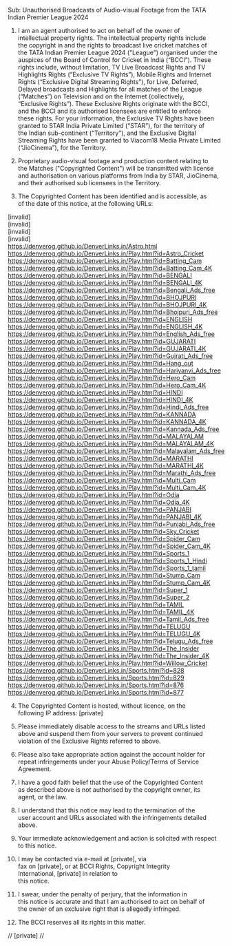 Sub: Unauthorised Broadcasts of Audio-visual Footage from the TATA  
Indian Premier League 2024  
  
1. I am an agent authorised to act on behalf of the owner of  
intellectual property rights. The intellectual property rights include  
the copyright in and the rights to broadcast live cricket matches of  
the TATA Indian Premier League 2024 ("League") organised under the  
auspices of the Board of Control for Cricket in India (“BCCI”). These  
rights include, without limitation, TV Live Broadcast Rights and TV  
Highlights Rights (“Exclusive TV Rights”), Mobile Rights and Internet  
Rights (“Exclusive Digital Streaming Rights”), for Live, Deferred,  
Delayed broadcasts and Highlights for all matches of the League  
(“Matches”) on Television and on the Internet (collectively,  
“Exclusive Rights”). These Exclusive Rights originate with the BCCI,  
and the BCCI and its authorised licensees are entitled to enforce  
these rights. For your information, the Exclusive TV Rights have been  
granted to STAR India Private Limited (“STAR”), for the territory of  
the Indian sub-continent (“Territory”), and the Exclusive Digital  
Streaming Rights have been granted to Viacom18 Media Private Limited  
(“JioCinema”), for the Territory.  
  
2. Proprietary audio-visual footage and production content relating to  
the Matches ("Copyrighted Content") will be transmitted with license  
and authorisation on various platforms from India by STAR, JioCinema,  
and their authorised sub licensees in the Territory.  
  
3. The Copyrighted Content has been identified and is accessible, as  
of the date of this notice, at the following URLs:  
  
[invalid]  
[invalid]  
[invalid]  
[invalid]  
https://denverog.github.io/DenverLinks.in/Astro.html  
https://denverog.github.io/DenverLinks.in/Play.html?id=Astro_Cricket  
https://denverog.github.io/DenverLinks.in/Play.html?id=Batting_Cam  
https://denverog.github.io/DenverLinks.in/Play.html?id=Batting_Cam_4K  
https://denverog.github.io/DenverLinks.in/Play.html?id=BENGALI  
https://denverog.github.io/DenverLinks.in/Play.html?id=BENGALI_4K  
https://denverog.github.io/DenverLinks.in/Play.html?id=Bengali_Ads_free  
https://denverog.github.io/DenverLinks.in/Play.html?id=BHOJPURI  
https://denverog.github.io/DenverLinks.in/Play.html?id=BHOJPURI_4K  
https://denverog.github.io/DenverLinks.in/Play.html?id=Bhojpuri_Ads_free  
https://denverog.github.io/DenverLinks.in/Play.html?id=ENGLISH  
https://denverog.github.io/DenverLinks.in/Play.html?id=ENGLISH_4K  
https://denverog.github.io/DenverLinks.in/Play.html?id=English_Ads_free  
https://denverog.github.io/DenverLinks.in/Play.html?id=GUJARATI  
https://denverog.github.io/DenverLinks.in/Play.html?id=GUJARATI_4K  
https://denverog.github.io/DenverLinks.in/Play.html?id=Gujrati_Ads_free  
https://denverog.github.io/DenverLinks.in/Play.html?id=Hang_out  
https://denverog.github.io/DenverLinks.in/Play.html?id=Hariyanvi_Ads_free  
https://denverog.github.io/DenverLinks.in/Play.html?id=Hero_Cam  
https://denverog.github.io/DenverLinks.in/Play.html?id=Hero_Cam_4K  
https://denverog.github.io/DenverLinks.in/Play.html?id=HINDI  
https://denverog.github.io/DenverLinks.in/Play.html?id=HINDI_4K  
https://denverog.github.io/DenverLinks.in/Play.html?id=Hindi_Ads_free  
https://denverog.github.io/DenverLinks.in/Play.html?id=KANNADA  
https://denverog.github.io/DenverLinks.in/Play.html?id=KANNADA_4K  
https://denverog.github.io/DenverLinks.in/Play.html?id=Kannada_Ads_free  
https://denverog.github.io/DenverLinks.in/Play.html?id=MALAYALAM  
https://denverog.github.io/DenverLinks.in/Play.html?id=MALAYALAM_4K  
https://denverog.github.io/DenverLinks.in/Play.html?id=Malayalam_Ads_free  
https://denverog.github.io/DenverLinks.in/Play.html?id=MARATHI  
https://denverog.github.io/DenverLinks.in/Play.html?id=MARATHI_4K  
https://denverog.github.io/DenverLinks.in/Play.html?id=Marathi_Ads_free  
https://denverog.github.io/DenverLinks.in/Play.html?id=Multi_Cam  
https://denverog.github.io/DenverLinks.in/Play.html?id=Multi_Cam_4K  
https://denverog.github.io/DenverLinks.in/Play.html?id=Odia  
https://denverog.github.io/DenverLinks.in/Play.html?id=Odia_4K  
https://denverog.github.io/DenverLinks.in/Play.html?id=PANJABI  
https://denverog.github.io/DenverLinks.in/Play.html?id=PANJABI_4K  
https://denverog.github.io/DenverLinks.in/Play.html?id=Punjabi_Ads_free  
https://denverog.github.io/DenverLinks.in/Play.html?id=Sky_Cricket  
https://denverog.github.io/DenverLinks.in/Play.html?id=Spider_Cam  
https://denverog.github.io/DenverLinks.in/Play.html?id=Spider_Cam_4K  
https://denverog.github.io/DenverLinks.in/Play.html?id=Sports_1  
https://denverog.github.io/DenverLinks.in/Play.html?id=Sports_1_Hindi  
https://denverog.github.io/DenverLinks.in/Play.html?id=Sports_1_tamil  
https://denverog.github.io/DenverLinks.in/Play.html?id=Stump_Cam  
https://denverog.github.io/DenverLinks.in/Play.html?id=Stump_Cam_4K  
https://denverog.github.io/DenverLinks.in/Play.html?id=Super_1  
https://denverog.github.io/DenverLinks.in/Play.html?id=Super_2  
https://denverog.github.io/DenverLinks.in/Play.html?id=TAMIL  
https://denverog.github.io/DenverLinks.in/Play.html?id=TAMIL_4K  
https://denverog.github.io/DenverLinks.in/Play.html?id=Tamil_Ads_free  
https://denverog.github.io/DenverLinks.in/Play.html?id=TELUGU  
https://denverog.github.io/DenverLinks.in/Play.html?id=TELUGU_4K  
https://denverog.github.io/DenverLinks.in/Play.html?id=Telugu_Ads_free  
https://denverog.github.io/DenverLinks.in/Play.html?id=The_Insider  
https://denverog.github.io/DenverLinks.in/Play.html?id=The_Insider_4K  
https://denverog.github.io/DenverLinks.in/Play.html?id=Willow_Cricket  
https://denverog.github.io/DenverLinks.in/Sports.html?id=828  
https://denverog.github.io/DenverLinks.in/Sports.html?id=829  
https://denverog.github.io/DenverLinks.in/Sports.html?id=876  
https://denverog.github.io/DenverLinks.in/Sports.html?id=877  
  
4. The Copyrighted Content is hosted, without licence, on the  
following IP address: [private]
  
5. Please immediately disable access to the streams and URLs listed  
above and suspend them from your servers to prevent continued  
violation of the Exclusive Rights referred to above.  
  
6. Please also take appropriate action against the account holder for  
repeat infringements under your Abuse Policy/Terms of Service  
Agreement.  
  
7. I have a good faith belief that the use of the Copyrighted Content  
as described above is not authorised by the copyright owner, its  
agent, or the law.  
  
8. I understand that this notice may lead to the termination of the  
user account and URLs associated with the infringements detailed  
above.  
  
9. Your immediate acknowledgement and action is solicited with respect  
to this notice.  
  
10. I may be contacted via e-mail at [private], via  
fax on [private], or at BCCI Rights, Copyright Integrity  
International, [private] in relation to  
this notice.  
  
11. I swear, under the penalty of perjury, that the information in  
this notice is accurate and that I am authorised to act on behalf of  
the owner of an exclusive right that is allegedly infringed.  
  
12. The BCCI reserves all its rights in this matter.  
  
// [private] //  
